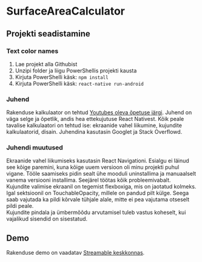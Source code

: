# SurfaceAreaCalculator  
## Projekti seadistamine  
### Text color names
1. Lae projekt alla Githubist
2. Unzipi folder ja liigu PowerShellis projekti kausta
3. Kirjuta PowerShelli käsk: `npm install`
4. Kirjuta PowerShelli käsk: `react-native run-android`

### Juhend  
Rakenduse kalkulaator on tehtud [Youtubes oleva õpetuse järgi](https://www.youtube.com/watch?v=kye4zEwDxgU). Juhend on väga selge ja õpetlik, andis hea ettekujutuse React Nativest. Kõik peale tavalise kalkulaatori on tehtud ise: ekraanide vahel liikumine, kujundite kalkulaatorid, disain. Juhendina kasutasin Googlet ja Stack Overflowd.
### Juhendi muutused  
Ekraanide vahel liikumiseks kasutasin React Navigationi. Esialgu ei läinud see kõige paremini, kuna kõige uuem versioon oli minu projekti puhul vigane. Tööle saamiseks pidin sealt ühe mooduli uninstallima ja manuaalselt vanema versiooni installima. Seejärel töötas kõik probleemivabalt.  
Kujundite valimise ekraanil on tegemist flexboxiga, mis on jaotatud kolmeks. Igal sektsioonil on TouchableOpacity, millele on pandud pilt külge. Seega saab vajutada ka pildi kõrvale tühjale alale, mitte ei pea vajutama otseselt pildi peale.  
Kujundite pindala ja ümbermõõdu arvutamisel tuleb vastus koheselt, kui vajalikud sisendid on sisestatud.
## Demo
Rakenduse demo on vaadatav [Streamable keskkonnas](https://streamable.com/588on).